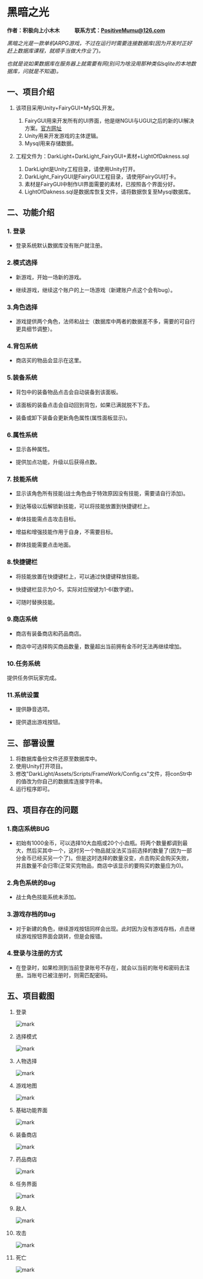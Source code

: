 # 黑暗之光

**作者：积极向上小木木 &nbsp;&nbsp;&nbsp;&nbsp;&nbsp;&nbsp;&nbsp;&nbsp;&nbsp;&nbsp;&nbsp;联系方式：PositiveMumu@126.com**

*黑暗之光是一款单机ARPG游戏，不过在运行时需要连接数据库(因为开发时正好赶上数据库课程，就顺手当做大作业了)。*

*也就是说如果数据库在服务器上就需要有网(别问为啥没用那种类似sqlite的本地数据库，问就是不知道)。*

## 一、项目介绍

1. 该项目采用Unity+FairyGUI+MySQL开发。

   1. FairyGUI用来开发所有的UI界面，他是继NGUI与UGUI之后的新的UI解决方案。[官方网址](http://www.fairygui.com/)
   2. Unity用来开发游戏的主体逻辑。
   3. Mysql用来存储数据。

2. 工程文件为：DarkLight+DarkLight_FairyGUI+素材+LightOfDakness.sql

   1. DarkLight是Unity工程目录，请使用Unity打开。
   2. DarkLight_FairyGUI是FairyGUI工程目录，请使用FairyGUI打卡。
   3. 素材是FairyGUI中制作UI界面需要的素材，已按照各个界面分好。
   4. LightOfDakness.sql是数据库恢复文件，请将数据恢复至Mysql数据库。

   

## 二、功能介绍

### 1. 登录

- 登录系统默认数据库没有账户就注册。

### 2.模式选择

- 新游戏，开始一场新的游戏。

- 继续游戏，继续这个账户的上一场游戏（新建账户点这个会有bug）。

### 3.角色选择

- 游戏提供两个角色，法师和战士（数据库中两者的数据差不多，需要的可自行更具细节调整）。

### 4.背包系统

- 商店买的物品会显示在这里。

### 5.装备系统

- 背包中的装备物品点击会自动装备到该面板。

- 该面板的装备点击会自动回到背包，如果已满就脱不下去。

- 装备或卸下装备会更新角色属性(属性面板显示)。

### 6.属性系统

- 显示各种属性。

- 提供加点功能，升级以后获得点数。

### 7. 技能系统

- 显示该角色所有技能(战士角色由于特效原因没有技能，需要请自行添加)。

- 到达等级以后解锁新技能，可以将技能放置到快捷键栏上。

- 单体技能需点击攻击目标。

- 增益和增强技能作用于自身，不需要目标。

- 群体技能需要点击地面。

### 8.快捷键栏

- 将技能放置在快捷键栏上，可以通过快捷键释放技能。

- 快捷键栏显示为0-5，实际对应按键为1-6(数字键)。

- 可随时替换技能。

### 9.商店系统

- 商店有装备商店和药品商店。

- 商店中可选择购买商品数量，数量超出当前拥有金币时无法再继续增加。

### 10.任务系统

提供任务供玩家完成。

### 11.系统设置

- 提供静音选项。

- 提供退出游戏按钮。

## 三、部署设置

1. 将数据库备份文件还原至数据库中。
2. 使用Unity打开项目。
3. 修改"DarkLight/Assets/Scripts/FrameWork/Config.cs"文件，将conStr中的值改为你自己的数据库连接字符串。
5. 运行程序即可。

## 四、项目存在的问题

### 1.商店系统BUG

- 初始有1000金币，可以选择10大血瓶或20个小血瓶。将两个数量都调到最大，然后买其中一个，这时另一个物品就没法买当前选择的数量了(因为一部分金币已经买另一个了)。但是这时选择的数量没变，点击购买会购买失败，并且数量不会归零(正常买完物品，商店中该显示的要购买的数量应为0)。

### 2.角色系统的Bug

- 战士角色技能系统未添加。

### 3.游戏存档的Bug

- 对于新建的角色，继续游戏按钮同样会出现。此时因为没有游戏存档，点击继续游戏按钮界面会跳转，但是会报错。

### 4.登录与注册的方式

- 在登录时，如果检测到当前登录账号不存在，就会以当前的账号和密码去注册。当账号已被注册时，则需匹配密码。

## 五、项目截图

1. 登录

	![mark](http://image.vilicode.com/blog/20191007/Pzh3hwIBi1P3.png?imageslim)
2. 选择模式

	![mark](http://image.vilicode.com/blog/20191007/DBETX1IUMaIG.png?imageslim)
3. 人物选择

	![mark](http://image.vilicode.com/blog/20191007/tNXXyeRj8460.png?imageslim)
4. 游戏地图

	![mark](http://image.vilicode.com/blog/20191007/gMuQ5W63iivK.png?imageslim)
5. 基础功能界面

	![mark](http://image.vilicode.com/blog/20191007/xSFly2unseqC.png?imageslim)
6. 装备商店

	![mark](http://image.vilicode.com/blog/20191007/ElYaSaRLqKtM.png?imageslim)
7. 药品商店

	![mark](http://image.vilicode.com/blog/20191007/G8kdkj55yCaU.png?imageslim)
8. 任务界面

	![mark](http://image.vilicode.com/blog/20191007/mNEWrReUDd50.png?imageslim)
9. 敌人

	![mark](http://image.vilicode.com/blog/20191007/77xqIgte16Bn.png?imageslim)
10. 攻击

	![mark](http://image.vilicode.com/blog/20191007/7nm0aJcIe0CS.png?imageslim)
11. 死亡

	![mark](http://image.vilicode.com/blog/20191007/mm7ajDzLbcOU.png?imageslim)
